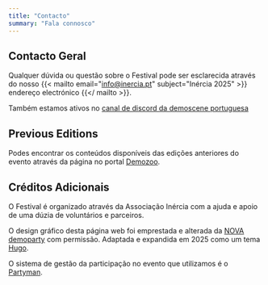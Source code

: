```yaml
---
title: "Contacto"
summary: "Fala connosco"
---
```


## Contacto Geral

Qualquer dúvida ou questão sobre o Festival pode ser esclarecida através do nosso {{< mailto email="info@inercia.pt" subject="Inércia 2025" >}} endereço electrónico {{</ mailto >}}.

Também estamos ativos no [canal de discord da demoscene portuguesa](https://discord.gg/a44cmgbQFh)

## Previous Editions

<!--- Previous Websites --->

Podes encontrar os conteúdos disponíveis das edições anteriores do evento através da página no portal [Demozoo](https://demozoo.org/parties/series/244/).

## Créditos Adicionais

O Festival é organizado através da Associação Inércia com a ajuda e apoio de uma dúzia de voluntários e parceiros.

O design gráfico desta página web foi emprestada e alterada da [NOVA demoparty](https://novaparty.org/) com permissão. 
Adaptada e expandida em 2025 como um tema [Hugo](https://gohugo.io).

O sistema de gestão da participação no evento que utilizamos é o [Partyman](https://www.partyman.cloud).
